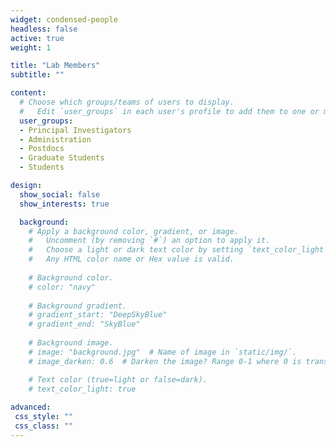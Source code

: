 ```yaml
---
widget: condensed-people
headless: false
active: true
weight: 1

title: "Lab Members"
subtitle: ""

content:
  # Choose which groups/teams of users to display.
  #   Edit `user_groups` in each user's profile to add them to one or more of these groups.
  user_groups: 
  - Principal Investigators
  - Administration
  - Postdocs
  - Graduate Students
  - Students

design:
  show_social: false
  show_interests: true

  background:
    # Apply a background color, gradient, or image.
    #   Uncomment (by removing `#`) an option to apply it.
    #   Choose a light or dark text color by setting `text_color_light`.
    #   Any HTML color name or Hex value is valid.
  
    # Background color.
    # color: "navy"
  
    # Background gradient.
    # gradient_start: "DeepSkyBlue"
    # gradient_end: "SkyBlue"
  
    # Background image.
    # image: "background.jpg"  # Name of image in `static/img/`.
    # image_darken: 0.6  # Darken the image? Range 0-1 where 0 is transparent and 1 is opaque.

    # Text color (true=light or false=dark).
    # text_color_light: true  
  
advanced:
 css_style: ""
 css_class: ""
---
```

